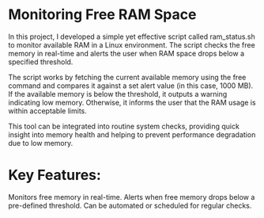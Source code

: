 # Monitoring Free RAM Space
In this project, I developed a simple yet effective script called ram_status.sh to monitor available RAM in a Linux environment. The script checks the free memory in real-time and alerts the user when RAM space drops below a specified threshold.

The script works by fetching the current available memory using the free command and compares it against a set alert value (in this case, 1000 MB). If the available memory is below the threshold, it outputs a warning indicating low memory. Otherwise, it informs the user that the RAM usage is within acceptable limits.

This tool can be integrated into routine system checks, providing quick insight into memory health and helping to prevent performance degradation due to low memory.

# Key Features:

Monitors free memory in real-time.
Alerts when free memory drops below a pre-defined threshold.
Can be automated or scheduled for regular checks.
